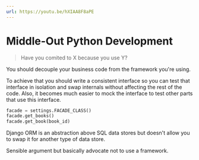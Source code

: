 ```yaml
---
url: https://youtu.be/hXIAA8F8aPE
---
```


# Middle-Out Python Development

> Have you comited to X because you use Y?

You should decouple your business code from the framework you're using.

To achieve that you should write a consistent interface so you can test that interface in isolation and swap internals without affecting the rest of the code. Also, it becomes much easier to mock the interface to test other parts that use this interface.

```python
facade = settings.FACADE_CLASS()
facade.get_books()
facade.get_book(book_id)
```

Django ORM is an abstraction above SQL data stores but doesn't allow you to swap it for another type of data store.

Sensible argument but basically advocate not to use a framework.
